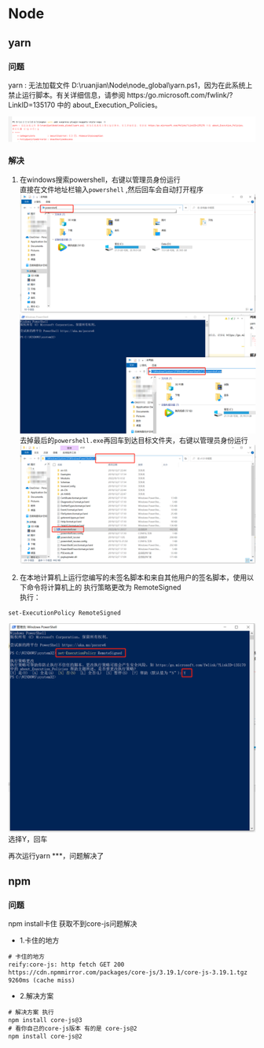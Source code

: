# Node

## yarn 
### 问题
yarn : 无法加载文件 D:\ruanjian\Node\node_global\yarn.ps1，因为在此系统上禁止运行脚本。有关详细信息，请参阅 https:/go.microsoft.com/fwlink/?LinkID=135170 中的 about_Execution_Policies。

![img.png](./imgs/img.png)
### 解决
1. 在windows搜索powershell，右键以管理员身份运行  
直接在文件地址栏输入`powershell` ,然后回车会自动打开程序
![](./imgs/img_1.png)
![](./imgs/img_3.png)
去掉最后的`powershell.exe`再回车到达目标文件夹，右键以管理员身份运行
![](./imgs/img_4.png)

2. 在本地计算机上运行您编写的未签名脚本和来自其他用户的签名脚本，使用以下命令将计算机上的 执行策略更改为 RemoteSigned  
   执行：
```shell
set-ExecutionPolicy RemoteSigned
```
![](./imgs/img_2.png)
选择Y，回车

再次运行yarn ***，问题解决了

## npm
### 问题
npm install卡住 获取不到core-js问题解决
- 1.卡住的地方
```shell
# 卡住的地方
reify:core-js: http fetch GET 200 https://cdn.npmmirror.com/packages/core-js/3.19.1/core-js-3.19.1.tgz 9260ms (cache miss)
```
- 2.解决方案
```shell
# 解决方案 执行
npm install core-js@3
# 看你自己的core-js版本 有的是 core-js@2
npm install core-js@2

```
